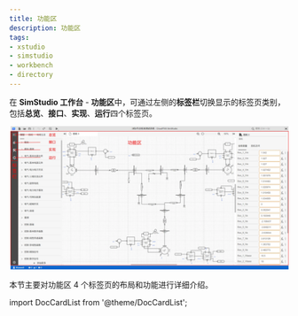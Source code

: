 ```yaml
---
title: 功能区
description: 功能区
tags:
- xstudio
- simstudio
- workbench
- directory
---
```


在 **SimStudio 工作台** - **功能区**中，可通过左侧的**标签栏**切换显示的标签页类别，包括**总览**、**接口**、**实现**、**运行**四个标签页。

![功能区标签栏](./ribbon-tab-bar.png)

本节主要对功能区 4 个标签页的布局和功能进行详细介绍。

import DocCardList from '@theme/DocCardList';

<DocCardList />